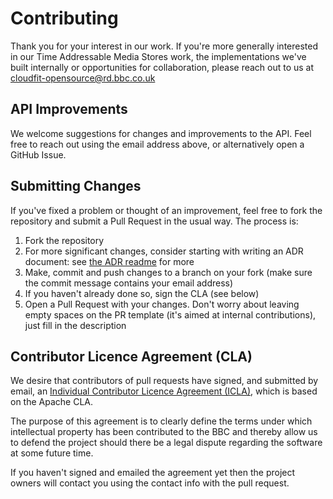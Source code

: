 # Contributing
Thank you for your interest in our work. If you're more generally interested in our Time Addressable Media Stores work, the implementations we've built internally or opportunities for collaboration, please reach out to us at <cloudfit-opensource@rd.bbc.co.uk>

## API Improvements
We welcome suggestions for changes and improvements to the API. Feel free to reach out using the email address above, or alternatively open a GitHub Issue.

## Submitting Changes
If you've fixed a problem or thought of an improvement, feel free to fork the repository and submit a Pull Request in the usual way. The process is:

1. Fork the repository
2. For more significant changes, consider starting with writing an ADR document: see [the ADR readme](./docs/adr/decisions/README.md) for more
3. Make, commit and push changes to a branch on your fork (make sure the commit message contains your email address)
4. If you haven't already done so, sign the CLA (see below)
5. Open a Pull Request with your changes. Don't worry about leaving empty spaces on the PR template (it's aimed at internal contributions), just fill in the description

## Contributor Licence Agreement (CLA)
We desire that contributors of pull requests have signed, and submitted by email, an [Individual Contributor Licence Agreement (ICLA)](./ICLA.md), which is based on the Apache CLA.

The purpose of this agreement is to clearly define the terms under which intellectual property has been contributed to the BBC and thereby allow us to defend the project should there be a legal dispute regarding the software at some future time.

If you haven't signed and emailed the agreement yet then the project owners will contact you using the contact info with the pull request.
